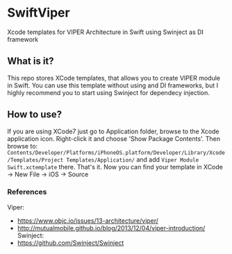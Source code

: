 # SwiftViper
Xcode templates for VIPER Architecture in Swift using Swinject as DI framework

## What is it? ##
This repo stores XCode templates, that allows you to create VIPER module in Swift. You can use this template without using and DI frameworks, but I highly recommend you to start using Swinject for dependecy injection.

## How to use? ##
If you are using XCode7 just go to Application folder, browse to the Xcode application icon.  Right-click it and choose 'Show Package Contents'. Then browse to: `Contents/Developer/Platforms/iPhoneOS.platform/Developer/Library/Xcode/Templates/Project Templates/Application/` and add `Viper Module Swift.xctemplate` there. That's it. Now you can find your template in XCode -> New File -> iOS -> Source

### References ###
Viper: 
 - https://www.objc.io/issues/13-architecture/viper/
 - http://mutualmobile.github.io/blog/2013/12/04/viper-introduction/
Swinject:
 - https://github.com/Swinject/Swinject
